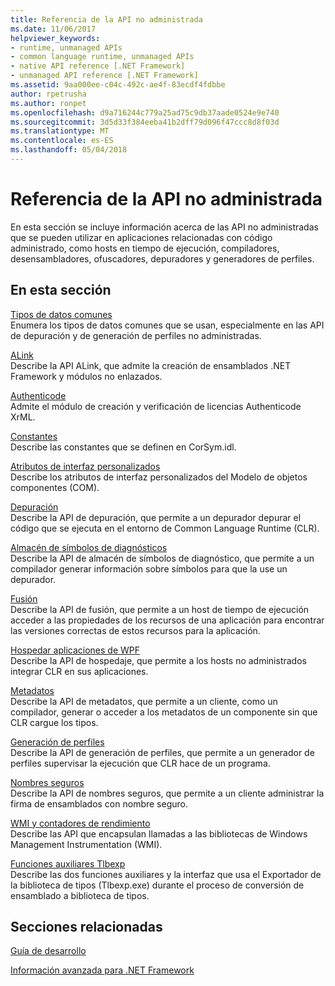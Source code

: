 ```yaml
---
title: Referencia de la API no administrada
ms.date: 11/06/2017
helpviewer_keywords:
- runtime, unmanaged APIs
- common language runtime, unmanaged APIs
- native API reference [.NET Framework]
- unmanaged API reference [.NET Framework]
ms.assetid: 9aa000ee-c04c-492c-ae4f-83ecdf4fdbbe
author: rpetrusha
ms.author: ronpet
ms.openlocfilehash: d9a716244c779a25ad75c9db37aade0524e9e740
ms.sourcegitcommit: 3d5d33f384eeba41b2dff79d096f47ccc8d8f03d
ms.translationtype: MT
ms.contentlocale: es-ES
ms.lasthandoff: 05/04/2018
---
```

# <a name="unmanaged-api-reference"></a>Referencia de la API no administrada
En esta sección se incluye información acerca de las API no administradas que se pueden utilizar en aplicaciones relacionadas con código administrado, como hosts en tiempo de ejecución, compiladores, desensambladores, ofuscadores, depuradores y generadores de perfiles.  
  
## <a name="in-this-section"></a>En esta sección  
 [Tipos de datos comunes](../../../docs/framework/unmanaged-api/common-data-types-unmanaged-api-reference.md)  
 Enumera los tipos de datos comunes que se usan, especialmente en las API de depuración y de generación de perfiles no administradas.  
  
 [ALink](../../../docs/framework/unmanaged-api/alink/index.md)  
 Describe la API ALink, que admite la creación de ensamblados .NET Framework y módulos no enlazados.  
  
 [Authenticode](../../../docs/framework/unmanaged-api/authenticode/index.md)  
 Admite el módulo de creación y verificación de licencias Authenticode XrML.  
  
 [Constantes](../../../docs/framework/unmanaged-api/constants-unmanaged-api-reference.md)  
 Describe las constantes que se definen en CorSym.idl.  
  
 [Atributos de interfaz personalizados](http://msdn.microsoft.com/library/940952f9-46ad-4a1a-920f-118dc0bdcd9f)  
 Describe los atributos de interfaz personalizados del Modelo de objetos componentes (COM).  
  
 [Depuración](../../../docs/framework/unmanaged-api/debugging/index.md)  
 Describe la API de depuración, que permite a un depurador depurar el código que se ejecuta en el entorno de Common Language Runtime (CLR).  
  
 [Almacén de símbolos de diagnósticos](../../../docs/framework/unmanaged-api/diagnostics/index.md)  
 Describe la API de almacén de símbolos de diagnóstico, que permite a un compilador generar información sobre símbolos para que la use un depurador.  
  
 [Fusión](../../../docs/framework/unmanaged-api/fusion/index.md)  
 Describe la API de fusión, que permite a un host de tiempo de ejecución acceder a las propiedades de los recursos de una aplicación para encontrar las versiones correctas de estos recursos para la aplicación.  
  
 [Hospedar aplicaciones de WPF](../../../docs/framework/unmanaged-api/hosting/index.md)  
 Describe la API de hospedaje, que permite a los hosts no administrados integrar CLR en sus aplicaciones.  
  
 [Metadatos](../../../docs/framework/unmanaged-api/metadata/index.md)  
 Describe la API de metadatos, que permite a un cliente, como un compilador, generar o acceder a los metadatos de un componente sin que CLR cargue los tipos.  
  
 [Generación de perfiles](../../../docs/framework/unmanaged-api/profiling/index.md)  
 Describe la API de generación de perfiles, que permite a un generador de perfiles supervisar la ejecución que CLR hace de un programa.  
  
 [Nombres seguros](../../../docs/framework/unmanaged-api/strong-naming/index.md)  
 Describe la API de nombres seguros, que permite a un cliente administrar la firma de ensamblados con nombre seguro.  

 [WMI y contadores de rendimiento](wmi/index.md)  
 Describe las API que encapsulan llamadas a las bibliotecas de Windows Management Instrumentation (WMI).
  
 [Funciones auxiliares Tlbexp](../../../docs/framework/unmanaged-api/tlbexp/index.md)  
 Describe las dos funciones auxiliares y la interfaz que usa el Exportador de la biblioteca de tipos (Tlbexp.exe) durante el proceso de conversión de ensamblado a biblioteca de tipos.  
  
## <a name="related-sections"></a>Secciones relacionadas  
 [Guía de desarrollo](../../../docs/framework/development-guide.md)  
  
 [Información avanzada para .NET Framework](http://msdn.microsoft.com/library/faae8083-fecb-4514-b133-b0a5a32a7c3c)
